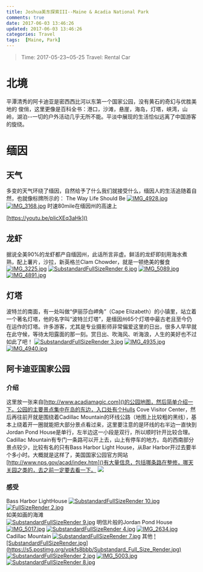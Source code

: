 ```yaml
---
title: Joshua美东探索III--Maine & Acadia National Park
comments: true
date: 2017-06-03 13:46:26
updated: 2017-06-03 13:46:26
categories: Travel
tags:  [Maine, Park]
---
```

> Time: 2017-05-23~05-25
> Travel: Rental Car

# 北境
平潭清秀的阿卡迪亚是密西西比河以东第一个国家公园，没有黄石的奇幻与优胜美地的 俊俏，这里更像是百科全书：港口，沙滩，悬崖，海岛，灯塔，峡湾，山岭，湖泊--一切的户外活动几乎无所不能。平淡中展现的生活恰似远离了中国游客的旋绕。
<!--more-->

# 缅因
## 天气
多变的天气环绕了缅因，自然给予了什么我们就接受什么，缅因人的生活追随着自然，也就像标牌所示的： The Way Life Should Be
[![IMG_4928.jpg](https://s5.postimg.org/ucy5clohz/IMG_4928.jpg)](https://postimg.org/image/kseippz5v/)
[![IMG_3168.jpg](https://s5.postimg.org/sb29c3fwn/IMG_3168.jpg)](https://postimg.org/image/tq3u0tgzn/)
时速80mile在缅因州的高速上  

[https://youtu.be/plicXEq3aHk]()
## 龙虾
据说全美90%的龙虾都产自缅因州，此话所言非虚。鲜活的龙虾即刻用海水煮熟，配上薯片，沙拉，新英格兰Clam Chowder，就是一顿绝美的餐食
[![IMG_3225.jpg](https://s5.postimg.org/wcnxvhxl3/IMG_3225.jpg)](https://postimg.org/image/6h47cavr7/)
[![SubstandardFullSizeRender 6.jpg](https://s5.postimg.org/9u7ul9zyf/Substandard_Full_Size_Render_6.jpg)](https://postimg.org/image/6ndb1nfib/)
[![IMG_5089.jpg](https://s5.postimg.org/3y9bk4v9j/IMG_5089.jpg)](https://postimg.org/image/t4a9qywjn/)
[![IMG_4891.jpg](https://s5.postimg.org/5kyj5d7bb/IMG_4891.jpg)](https://postimg.org/image/a6undpsub/)
## 灯塔
波特兰的南面，有一处叫做“伊丽莎白岬角”（Cape Elizabeth）的小镇里，站立着一个著名灯塔，他的名字叫“波特兰灯塔”，是缅因州65个灯塔中最古老且至今仍在运作的灯塔。许多游客，尤其是专业摄影师非常偏爱这里的日出，很多人早早就在此守候，等待太阳露面的那一刻。赏日出、吹海风、听海浪，人生的美好也不过如此了吧！
[![SubstandardFullSizeRender 3.jpg](https://s5.postimg.org/e22mu11dz/Substandard_Full_Size_Render_3.jpg)](https://postimg.org/image/rizlcwbpf/)
[![IMG_4935.jpg](https://s5.postimg.org/nl7q9qzif/IMG_4935.jpg)](https://postimg.org/image/3qlonmkar/)
[![IMG_4940.jpg](https://s5.postimg.org/66ni1h2dj/IMG_4940.jpg)](https://postimg.org/image/xh8t9e5ab/)
## 阿卡迪亚国家公园
### 介绍
这里放一张来自[http://www.acadiamagic.com]()的公园地图，然后简单介绍一下。公园的主要景点集中在岛的东边，入口处有个Hulls Cove Visitor Center，然后再往前开就是围绕着Cadillac Mountain的环线公路（地图上比较粗的黑线），基本上绕着开一圈就能把大部分景点看过来，这里要注意的是环线的右半边一直快到Jordan Pond House是单行，左半边这一小段是双行，所以顺时针开比较合理。Cadillac Mountain有专门一条路可以开上去，山上有停车的地方。岛的西南部分景点较少，比较有名的只有Bass Harbor Light House，从Bar Harbor开过去要半个多小时。大概就是这样了，美国国家公园官方网站[http://www.nps.gov/acad/index.htm]()有大量信息，包括哪条路在整修，哪天关园之类的，去之前一定要去看一下。
![](http://pic.qyer.com/album/17b/97/740304/index)
### 感受
Bass Harbor LightHouse
[![SubstandardFullSizeRender 10.jpg](https://s5.postimg.org/xz3yp8uvb/Substandard_Full_Size_Render_10.jpg)](https://postimg.org/image/7e1ftoshv/)
[![FullSizeRender 2.jpg](https://s5.postimg.org/7tlwe6t6v/Full_Size_Render_2.jpg)](https://postimg.org/image/tg0wv7rr7/)  
如美如画的海滩  
[![SubstandardFullSizeRender 9.jpg](https://s5.postimg.org/n8kxhb6mf/Substandard_Full_Size_Render_9.jpg)](https://postimg.org/image/68218mtkz/)
明信片般的Jordan Pond House 
[![IMG_5017.jpg](https://s5.postimg.org/jl0kxi91j/IMG_5017.jpg)](https://postimg.org/image/6tmeqzz9f/)
[![SubstandardFullSizeRender 4.jpg](https://s5.postimg.org/9b2rc08jr/Substandard_Full_Size_Render_4.jpg)](https://postimg.org/image/88sktgpqb/)
[![IMG_2634.jpg](https://s5.postimg.org/hffguhkcn/IMG_2634.jpg)](https://postimg.org/image/dvtj4ohmr/) 
Cadillac Mountain
[![SubstandardFullSizeRender 7.jpg](https://s5.postimg.org/rbbyge0qv/Substandard_Full_Size_Render_7.jpg)](https://postimg.org/image/bpumwfosj/)
其他
[![SubstandardFullSizeRender.jpg]
(https://s5.postimg.org/vpkfs8bbb/Substandard_Full_Size_Render.jpg)](https://postimg.org/image/bi6zzxdtv/)
[![SubstandardFullSizeRender 2.jpg](https://s5.postimg.org/p5d2857wn/Substandard_Full_Size_Render_2.jpg)](https://postimg.org/image/ugrysutz7/)
[![IMG_5003.jpg](https://s5.postimg.org/ninumwvuv/IMG_5003.jpg)](https://postimg.org/image/bgsgsrmmb/)
[![SubstandardFullSizeRender 8.jpg](https://s5.postimg.org/gd0oy7c5j/Substandard_Full_Size_Render_8.jpg)](https://postimg.org/image/4b5b422wz/)